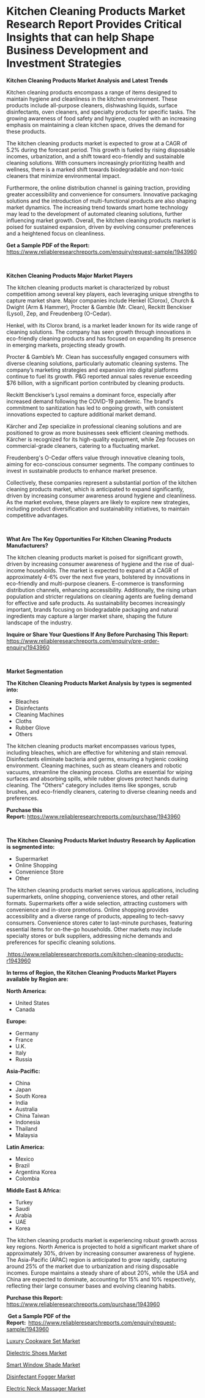 <p><h1>Kitchen Cleaning Products Market Research Report Provides Critical Insights that can help Shape Business Development and Investment Strategies</h1></p><p><strong>Kitchen Cleaning Products Market Analysis and Latest Trends</strong></p>
<p><p>Kitchen cleaning products encompass a range of items designed to maintain hygiene and cleanliness in the kitchen environment. These products include all-purpose cleaners, dishwashing liquids, surface disinfectants, oven cleaners, and specialty products for specific tasks. The growing awareness of food safety and hygiene, coupled with an increasing emphasis on maintaining a clean kitchen space, drives the demand for these products.</p><p>The kitchen cleaning products market is expected to grow at a CAGR of 5.2% during the forecast period. This growth is fueled by rising disposable incomes, urbanization, and a shift toward eco-friendly and sustainable cleaning solutions. With consumers increasingly prioritizing health and wellness, there is a marked shift towards biodegradable and non-toxic cleaners that minimize environmental impact. </p><p>Furthermore, the online distribution channel is gaining traction, providing greater accessibility and convenience for consumers. Innovative packaging solutions and the introduction of multi-functional products are also shaping market dynamics. The increasing trend towards smart home technology may lead to the development of automated cleaning solutions, further influencing market growth. Overall, the kitchen cleaning products market is poised for sustained expansion, driven by evolving consumer preferences and a heightened focus on cleanliness.</p></p>
<p><strong>Get a Sample PDF of the Report:&nbsp;</strong> <a href="https://www.reliableresearchreports.com/enquiry/request-sample/1943960?utm_campaign=13&utm_medium=2&utm_source=Github&utm_content=ia&utm_term=07022025&utm_id=kitchen-cleaning-products">https://www.reliableresearchreports.com/enquiry/request-sample/1943960</a></p>
<p>&nbsp;</p>
<p><strong>Kitchen Cleaning Products Major Market Players</strong></p>
<p><p>The kitchen cleaning products market is characterized by robust competition among several key players, each leveraging unique strengths to capture market share. Major companies include Henkel (Clorox), Church & Dwight (Arm & Hammer), Procter & Gamble (Mr. Clean), Reckitt Benckiser (Lysol), Zep, and Freudenberg (O-Cedar).</p><p>Henkel, with its Clorox brand, is a market leader known for its wide range of cleaning solutions. The company has seen growth through innovations in eco-friendly cleaning products and has focused on expanding its presence in emerging markets, projecting steady growth.</p><p>Procter & Gamble’s Mr. Clean has successfully engaged consumers with diverse cleaning solutions, particularly automatic cleaning systems. The company’s marketing strategies and expansion into digital platforms continue to fuel its growth. P&G reported annual sales revenue exceeding $76 billion, with a significant portion contributed by cleaning products.</p><p>Reckitt Benckiser’s Lysol remains a dominant force, especially after increased demand following the COVID-19 pandemic. The brand's commitment to sanitization has led to ongoing growth, with consistent innovations expected to capture additional market demand.</p><p>Kärcher and Zep specialize in professional cleaning solutions and are positioned to grow as more businesses seek efficient cleaning methods. Kärcher is recognized for its high-quality equipment, while Zep focuses on commercial-grade cleaners, catering to a fluctuating market.</p><p>Freudenberg's O-Cedar offers value through innovative cleaning tools, aiming for eco-conscious consumer segments. The company continues to invest in sustainable products to enhance market presence.</p><p>Collectively, these companies represent a substantial portion of the kitchen cleaning products market, which is anticipated to expand significantly, driven by increasing consumer awareness around hygiene and cleanliness. As the market evolves, these players are likely to explore new strategies, including product diversification and sustainability initiatives, to maintain competitive advantages.</p></p>
<p>&nbsp;</p>
<p><strong>What Are The Key Opportunities For Kitchen Cleaning Products Manufacturers?</strong></p>
<p><p>The kitchen cleaning products market is poised for significant growth, driven by increasing consumer awareness of hygiene and the rise of dual-income households. The market is expected to expand at a CAGR of approximately 4-6% over the next five years, bolstered by innovations in eco-friendly and multi-purpose cleaners. E-commerce is transforming distribution channels, enhancing accessibility. Additionally, the rising urban population and stricter regulations on cleaning agents are fueling demand for effective and safe products. As sustainability becomes increasingly important, brands focusing on biodegradable packaging and natural ingredients may capture a larger market share, shaping the future landscape of the industry.</p></p>
<p><strong>Inquire or Share Your Questions If Any Before Purchasing This Report:</strong> <a href="https://www.reliableresearchreports.com/enquiry/pre-order-enquiry/1943960?utm_campaign=13&utm_medium=2&utm_source=Github&utm_content=ia&utm_term=07022025&utm_id=kitchen-cleaning-products">https://www.reliableresearchreports.com/enquiry/pre-order-enquiry/1943960</a></p>
<p>&nbsp;</p>
<p><strong>Market Segmentation</strong></p>
<p><strong>The Kitchen Cleaning Products Market Analysis by types is segmented into:</strong></p>
<p><ul><li>Bleaches</li><li>Disinfectants</li><li>Cleaning Machines</li><li>Cloths</li><li>Rubber Glove</li><li>Others</li></ul></p>
<p><p>The kitchen cleaning products market encompasses various types, including bleaches, which are effective for whitening and stain removal. Disinfectants eliminate bacteria and germs, ensuring a hygienic cooking environment. Cleaning machines, such as steam cleaners and robotic vacuums, streamline the cleaning process. Cloths are essential for wiping surfaces and absorbing spills, while rubber gloves protect hands during cleaning. The "Others" category includes items like sponges, scrub brushes, and eco-friendly cleaners, catering to diverse cleaning needs and preferences.</p></p>
<p><strong>Purchase this Report:&nbsp;</strong><a href="https://www.reliableresearchreports.com/purchase/1943960?utm_campaign=13&utm_medium=2&utm_source=Github&utm_content=ia&utm_term=07022025&utm_id=kitchen-cleaning-products">https://www.reliableresearchreports.com/purchase/1943960</a></p>
<p>&nbsp;</p>
<p><strong>The Kitchen Cleaning Products Market Industry Research by Application is segmented into:</strong></p>
<p><ul><li>Supermarket</li><li>Online Shopping</li><li>Convenience Store</li><li>Other</li></ul></p>
<p><p>The kitchen cleaning products market serves various applications, including supermarkets, online shopping, convenience stores, and other retail formats. Supermarkets offer a wide selection, attracting customers with convenience and in-store promotions. Online shopping provides accessibility and a diverse range of products, appealing to tech-savvy consumers. Convenience stores cater to last-minute purchases, featuring essential items for on-the-go households. Other markets may include specialty stores or bulk suppliers, addressing niche demands and preferences for specific cleaning solutions.</p></p>
<p><a href="https://www.reliableresearchreports.com/kitchen-cleaning-products-r1943960?utm_campaign=13&utm_medium=2&utm_source=Github&utm_content=ia&utm_term=07022025&utm_id=kitchen-cleaning-products">&nbsp;https://www.reliableresearchreports.com/kitchen-cleaning-products-r1943960</a></p>
<p><strong>In terms of Region, the Kitchen Cleaning Products Market Players available by Region are:</strong></p>
<p>
    <p> <strong> North America: </strong>
        <ul>
            <li>United States</li>
            <li>Canada</li>
        </ul>
        </p> 
    <p> <strong> Europe: </strong>
        <ul>
            <li>Germany</li>
            <li>France</li>
            <li>U.K.</li>
            <li>Italy</li>
            <li>Russia</li>
        </ul>
        </p> 
    <p> <strong> Asia-Pacific: </strong>
        <ul>
            <li>China</li>
            <li>Japan</li>
            <li>South Korea</li>
            <li>India</li>
            <li>Australia</li>
            <li>China Taiwan</li>
            <li>Indonesia</li>
            <li>Thailand</li>
            <li>Malaysia</li>
        </ul>
        </p> 
    <p> <strong> Latin America: </strong>
        <ul>
            <li>Mexico</li>
            <li>Brazil</li>
            <li>Argentina Korea</li>
            <li>Colombia</li>
        </ul>
        </p> 
    <p> <strong> Middle East & Africa: </strong>
        <ul>
            <li>Turkey</li>
            <li>Saudi</li>
            <li>Arabia</li>
            <li>UAE</li>
            <li>Korea</li>
        </ul>
    </p>
    </p>
<p><p>The kitchen cleaning products market is experiencing robust growth across key regions. North America is projected to hold a significant market share of approximately 30%, driven by increasing consumer awareness of hygiene. The Asia-Pacific (APAC) region is anticipated to grow rapidly, capturing around 25% of the market due to urbanization and rising disposable incomes. Europe maintains a steady share of about 20%, while the USA and China are expected to dominate, accounting for 15% and 10% respectively, reflecting their large consumer bases and evolving cleaning habits.</p></p>
<p><strong>Purchase this Report: </strong><a href="https://www.reliableresearchreports.com/purchase/1943960?utm_campaign=13&utm_medium=2&utm_source=Github&utm_content=ia&utm_term=07022025&utm_id=kitchen-cleaning-products">https://www.reliableresearchreports.com/purchase/1943960</a></p>
<p>&nbsp;<strong>Get a Sample PDF of the Report:&nbsp;&nbsp;</strong><a href="https://www.reliableresearchreports.com/enquiry/request-sample/1943960?utm_campaign=13&utm_medium=2&utm_source=Github&utm_content=ia&utm_term=07022025&utm_id=kitchen-cleaning-products">https://www.reliableresearchreports.com/enquiry/request-sample/1943960</a></p>
<p><strong></strong></p>
<p><p><a href="https://github.com/raffadongraffadong/Market-Research-Report-List-1/blob/main/luxury-cookware-set-market.md?utm_campaign=13&utm_medium=2&utm_source=Github&utm_content=ia&utm_term=07022025&utm_id=kitchen-cleaning-products">Luxury Cookware Set Market</a></p><p><a href="https://github.com/njockebogris/Market-Research-Report-List-1/blob/main/dielectric-shoes-market.md?utm_campaign=13&utm_medium=2&utm_source=Github&utm_content=ia&utm_term=07022025&utm_id=kitchen-cleaning-products">Dielectric Shoes Market</a></p><p><a href="https://github.com/ahmalaloanne/Market-Research-Report-List-1/blob/main/smart-window-shade-market.md?utm_campaign=13&utm_medium=2&utm_source=Github&utm_content=ia&utm_term=07022025&utm_id=kitchen-cleaning-products">Smart Window Shade Market</a></p><p><a href="https://github.com/abantolemox08/Market-Research-Report-List-1/blob/main/disinfectant-fogger-market.md?utm_campaign=13&utm_medium=2&utm_source=Github&utm_content=ia&utm_term=07022025&utm_id=kitchen-cleaning-products">Disinfectant Fogger Market</a></p><p><a href="https://github.com/peddicehle/Market-Research-Report-List-1/blob/main/electric-neck-massager-market.md?utm_campaign=13&utm_medium=2&utm_source=Github&utm_content=ia&utm_term=07022025&utm_id=kitchen-cleaning-products">Electric Neck Massager Market</a></p></p>
